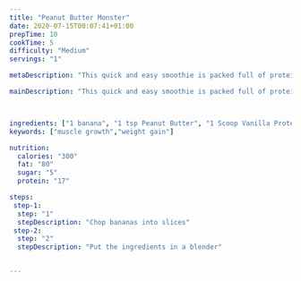 ```yaml
---
title: "Peanut Butter Monster"
date: 2020-07-15T00:07:41+01:00
prepTime: 10
cookTime: 5
difficulty: "Medium"
servings: "1"

metaDescription: "This quick and easy smoothie is packed full of protein to give you a simple post-workout recovery shake"

mainDescription: "This quick and easy smoothie is packed full of protein to give you a simple post-workout recovery shake."



ingredients: ["1 banana", "1 tsp Peanut Butter", "1 Scoop Vanilla Protein Powder"]
keywords: ["muscle growth","weight gain"]

nutrition:
  calories: "300" 
  fat: "80"
  sugar: "5"
  protein: "17"

steps:
 step-1:
  step: "1"
  stepDescription: "Chop bananas into slices"
 step-2:
  step: "2"
  stepDescription: "Put the ingredients in a blender"


---
```


